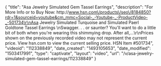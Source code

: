 {
    "title": "Asa Jewelry Simulated Gem Tassel Earrings",
    "description": "For More Info or to Buy Now: http:\/\/www.hsn.com\/products\/seo\/8184850?rdr=1&sourceid=youtube&cm_mmc=Social-_-Youtube-_-ProductVideo-_-501734\r\nAsa Jewelry  Simulated Turquoise and Simulated Paerl Goldtone Tassel Earrings \nSwagger. . . or saunter? You'll want to do a little bit of both when you're wearing this shimmying drop. After all,...\r\nPrices shown on the previously recorded video may not represent the current price.  View hsn.com to view the current selling price. HSN Item #501734",
    "videoid": "112338849",
    "date_created": "1493105653",
    "date_modified": "1503417991",
    "type": "captivate",
    "layout": "video",
    "url": "\/v\/asa-jewelry-simulated-gem-tassel-earrings\/112338849"
}